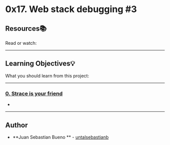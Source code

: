 # 0x17. Web stack debugging #3

## Resources:books:
Read or watch:

---
## Learning Objectives:bulb:
What you should learn from this project:

---

### [0. Strace is your friend](./0-strace_is_your_friend.pp)
* 

---

## Author
* **Juan Sebastian Bueno ** - [untalsebastianb](https://github.com/untalsebastianb)